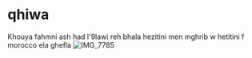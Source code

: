 # qhiwa
Khouya fahmni ash had l'9lawi reh bhala hezitini men mghrib w hetitini f morocco ela ghefla
![IMG_7785](https://github.com/EnissayCula/qhiwa/assets/128433107/87f76601-03a2-4717-9856-80ed8c4b035b)
